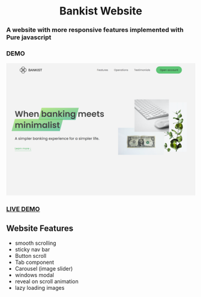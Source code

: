 <h1 align="center"> Bankist Website</h1>

<h3>A website with more responsive features implemented with Pure javascript </h3>

### DEMO
![screen shot](img/bankist-website.png)

### [LIVE DEMO](https://rawan-kh.github.io/Kalbonyan-Elmarsos/2-Udemy/2-Js/projects/BankistWebsite/)

## Website Features 
- smooth scrolling
- sticky nav bar
- Button scroll
- Tab component
- Carousel (image slider)
- windows modal 
- reveal on scroll animation
- lazy loading images


